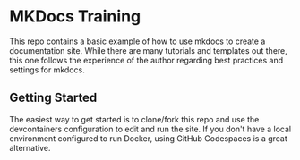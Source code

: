 # MKDocs Training

This repo contains a basic example of how to use mkdocs to create a documentation site. While there are many tutorials and templates out there, this one follows the experience of the author regarding best practices and settings for mkdocs.

## Getting Started

The easiest way to get started is to clone/fork this repo and use the devcontainers configuration to edit and run the site. If you don't have a local environment configured to run Docker, using GitHub Codespaces is a great alternative.
